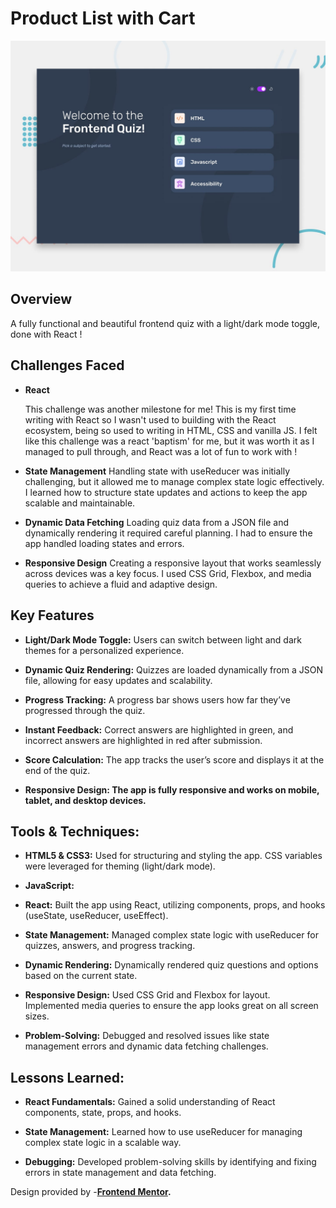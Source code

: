 # Product List with Cart

![DESIGN-IMG](preview.jpg)

## Overview

A fully functional and beautiful frontend quiz with a light/dark mode toggle, done with React !

## Challenges Faced

- **React**  

  This challenge was another milestone for me! This is my first time writing with React so I wasn't used to building with the React ecosystem, being so used to writing in HTML, CSS and vanilla JS. I felt like this challenge was a react 'baptism' for me, but it was worth it as I managed to pull through, and React was a lot of fun to work with !

- **State Management**
    Handling state with useReducer was initially challenging, but it allowed me to manage complex state logic effectively. I learned how to structure state updates and actions to keep the app scalable and maintainable.

- **Dynamic Data Fetching**
Loading quiz data from a JSON file and dynamically rendering it required careful planning. I had to ensure the app handled loading states and errors.

- **Responsive Design**
Creating a responsive layout that works seamlessly across devices was a key focus. I used CSS Grid, Flexbox, and media queries to achieve a fluid and adaptive design.

## Key Features
- **Light/Dark Mode Toggle:** Users can switch between light and dark themes for a personalized experience.

- **Dynamic Quiz Rendering:** Quizzes are loaded dynamically from a JSON file, allowing for easy updates and scalability.

- **Progress Tracking:** A progress bar shows users how far they’ve progressed through the quiz.

- **Instant Feedback:** Correct answers are highlighted in green, and incorrect answers are highlighted in red after submission.

- **Score Calculation:** The app tracks the user’s score and displays it at the end of the quiz.

- **Responsive Design: The app is fully responsive and works on mobile, tablet, and desktop devices.**

## Tools & Techniques:

- **HTML5 & CSS3:** Used for structuring and styling the app. CSS variables were leveraged for theming (light/dark mode).

- **JavaScript:**

- **React:** Built the app using React, utilizing components, props, and hooks (useState, useReducer, useEffect).

 - **State Management:** Managed complex state logic with useReducer for quizzes, answers, and progress tracking.

 - **Dynamic Rendering:** Dynamically rendered quiz questions and options based on the current state.

 - **Responsive Design:** Used CSS Grid and Flexbox for layout. Implemented media queries to ensure the app looks great on all screen sizes.

- **Problem-Solving:** Debugged and resolved issues like state management errors and dynamic data fetching challenges.

## Lessons Learned:

- **React Fundamentals:** Gained a solid understanding of React components, state, props, and hooks.

- **State Management:** Learned how to use useReducer for managing complex state logic in a scalable way.

- **Debugging:** Developed problem-solving skills by identifying and fixing errors in state management and data fetching.

Design provided by -**[Frontend Mentor](https://www.frontendmentor.io/challenges/frontend-quiz-app-BE7xkzXQnU).**
